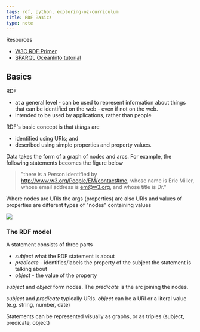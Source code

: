 ```yaml
---
tags: rdf, python, exploring-oz-curriculum
title: RDF Basics
type: note
---
```

Resources

- [W3C RDF Primer](https://www.w3.org/TR/rdf-primer/)
- [SPARQL OceanInfo tutorial](https://book.oceaninfohub.org/users/query.html)

## Basics

RDF 

- at a general level - can be used to represent information about things that can be identified on the web - even if not on the web.
- intended to be used by applications, rather than people

RDF's basic concept is that _things_ are

- identified using URIs; and
- described using simple properties and property values.

Data takes the form of a graph of nodes and arcs. For example, the following statements becomes the figure below

> "there is a Person identified by http://www.w3.org/People/EM/contact#me, whose name is Eric Miller, whose email address is em@w3.org, and whose title is Dr." 

Where nodes are URIs the args (properties) are also URIs and values of properties are different types of "nodes" containing values

![](https://djon.es/assets/memex/sense/Python/exploring-oz-curriculum/images/simpleRDFGraph.png)

### The RDF model

A statement consists of three parts

- _subject_ what the RDF statement is about
- _predicate_ - identifies/labels the property of the subject the statement is talking about
- _object_ - the value of the property

_subject_ and _object_ form nodes. The _predicate_ is the arc joining the nodes.

_subject_ and _predicate_ typically URIs. _object_ can be a URI or a literal value (e.g. string, number, date)

Statements can be represented visually as graphs, or as triples (subject, predicate, object)